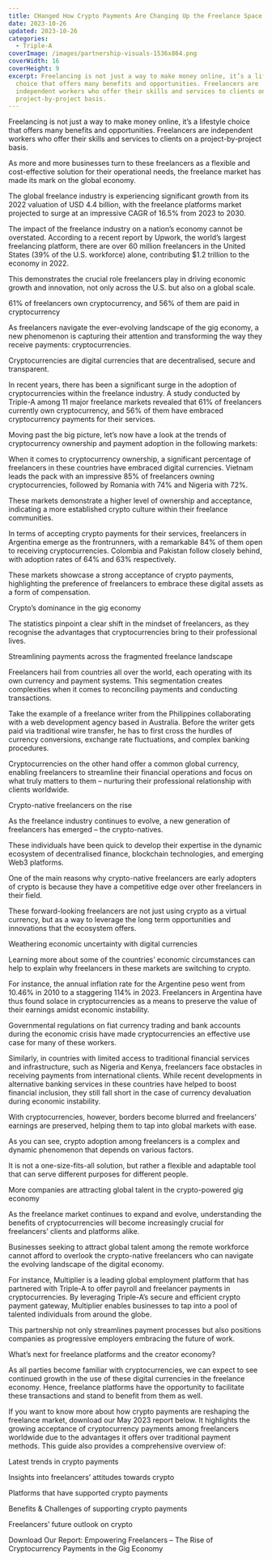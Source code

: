 ```yaml
---
title: CHanged How Crypto Payments Are Changing Up the Freelance Space in 2023
date: 2023-10-26
updated: 2023-10-26
categories:
  - Triple-A
coverImage: /images/partnership-visuals-1536x864.png
coverWidth: 16
coverHeight: 9
excerpt: Freelancing is not just a way to make money online, it’s a lifestyle
  choice that offers many benefits and opportunities. Freelancers are
  independent workers who offer their skills and services to clients on a
  project-by-project basis.
---
```

Freelancing is not just a way to make money online, it’s a lifestyle choice that offers many benefits and opportunities. Freelancers are independent workers who offer their skills and services to clients on a project-by-project basis.



As more and more businesses turn to these freelancers as a flexible and cost-effective solution for their operational needs, the freelance market has made its mark on the global economy.



The global freelance industry is experiencing significant growth from its 2022 valuation of USD 4.4 billion, with the freelance platforms market projected to surge at an impressive CAGR of 16.5% from 2023 to 2030.



The impact of the freelance industry on a nation’s economy cannot be overstated. According to a recent report by Upwork, the world’s largest freelancing platform, there are over 60 million freelancers in the United States (39% of the U.S. workforce) alone, contributing $1.2 trillion to the economy in 2022.



This demonstrates the crucial role freelancers play in driving economic growth and innovation, not only across the U.S. but also on a global scale.



61% of freelancers own cryptocurrency, and 56% of them are paid in cryptocurrency

As freelancers navigate the ever-evolving landscape of the gig economy, a new phenomenon is capturing their attention and transforming the way they receive payments: cryptocurrencies.



Cryptocurrencies are digital currencies that are decentralised, secure and transparent.



In recent years, there has been a significant surge in the adoption of cryptocurrencies within the freelance industry. A study conducted by Triple-A among 11 major freelance markets revealed that 61% of freelancers currently own cryptocurrency, and 56% of them have embraced cryptocurrency payments for their services.



Moving past the big picture, let’s now have a look at the trends of cryptocurrency ownership and payment adoption in the following markets:





When it comes to cryptocurrency ownership, a significant percentage of freelancers in these countries have embraced digital currencies. Vietnam leads the pack with an impressive 85% of freelancers owning cryptocurrencies, followed by Romania with 74% and Nigeria with 72%.



These markets demonstrate a higher level of ownership and acceptance, indicating a more established crypto culture within their freelance communities.





In terms of accepting crypto payments for their services, freelancers in Argentina emerge as the frontrunners, with a remarkable 84% of them open to receiving cryptocurrencies. Colombia and Pakistan follow closely behind, with adoption rates of 64% and 63% respectively.



These markets showcase a strong acceptance of crypto payments, highlighting the preference of freelancers to embrace these digital assets as a form of compensation.



Crypto’s dominance in the gig economy

The statistics pinpoint a clear shift in the mindset of freelancers, as they recognise the advantages that cryptocurrencies bring to their professional lives.



Streamlining payments across the fragmented freelance landscape

Freelancers hail from countries all over the world, each operating with its own currency and payment systems. This segmentation creates complexities when it comes to reconciling payments and conducting transactions.



Take the example of a freelance writer from the Philippines collaborating with a web development agency based in Australia. Before the writer gets paid via traditional wire transfer, he has to first cross the hurdles of currency conversions, exchange rate fluctuations, and complex banking procedures.



Cryptocurrencies on the other hand offer a common global currency, enabling freelancers to streamline their financial operations and focus on what truly matters to them – nurturing their professional relationship with clients worldwide.



Crypto-native freelancers on the rise

As the freelance industry continues to evolve, a new generation of freelancers has emerged – the crypto-natives.



These individuals have been quick to develop their expertise in the dynamic ecosystem of decentralised finance, blockchain technologies, and emerging Web3 platforms.



One of the main reasons why crypto-native freelancers are early adopters of crypto is because they have a competitive edge over other freelancers in their field.



These forward-looking freelancers are not just using crypto as a virtual currency, but as a way to leverage the long term opportunities and innovations that the ecosystem offers.



Weathering economic uncertainty with digital currencies

Learning more about some of the countries’ economic circumstances can help to explain why freelancers in these markets are switching to crypto.



For instance, the annual inflation rate for the Argentine peso went from 10.46% in 2010 to a staggering 114% in 2023. Freelancers in Argentina have thus found solace in cryptocurrencies as a means to preserve the value of their earnings amidst economic instability.



Governmental regulations on fiat currency trading and bank accounts during the economic crisis have made cryptocurrencies an effective use case for many of these workers.



Similarly, in countries with limited access to traditional financial services and infrastructure, such as Nigeria and Kenya, freelancers face obstacles in receiving payments from international clients. While recent developments in alternative banking services in these countries have helped to boost financial inclusion, they still fall short in the case of currency devaluation during economic instability.



With cryptocurrencies, however, borders become blurred and freelancers’ earnings are preserved, helping them to tap into global markets with ease.



As you can see, crypto adoption among freelancers is a complex and dynamic phenomenon that depends on various factors.



It is not a one-size-fits-all solution, but rather a flexible and adaptable tool that can serve different purposes for different people.



More companies are attracting global talent in the crypto-powered gig economy

As the freelance market continues to expand and evolve, understanding the benefits of cryptocurrencies will become increasingly crucial for freelancers’ clients and platforms alike.



Businesses seeking to attract global talent among the remote workforce cannot afford to overlook the crypto-native freelancers who can navigate the evolving landscape of the digital economy.



For instance, Multiplier is a leading global employment platform that has partnered with Triple-A to offer payroll and freelancer payments in cryptocurrencies. By leveraging Triple-A’s secure and efficient crypto payment gateway, Multiplier enables businesses to tap into a pool of talented individuals from around the globe.



This partnership not only streamlines payment processes but also positions companies as progressive employers embracing the future of work.



What’s next for freelance platforms and the creator economy?

As all parties become familiar with cryptocurrencies, we can expect to see continued growth in the use of these digital currencies in the freelance economy. Hence, freelance platforms have the opportunity to facilitate these transactions and stand to benefit from them as well.



If you want to know more about how crypto payments are reshaping the freelance market, download our May 2023 report below. It highlights the growing acceptance of cryptocurrency payments among freelancers worldwide due to the advantages it offers over traditional payment methods. This guide also provides a comprehensive overview of:



Latest trends in crypto payments

Insights into freelancers’ attitudes towards crypto

Platforms that have supported crypto payments

Benefits & Challenges of supporting crypto payments

Freelancers’ future outlook on crypto

Download Our Report: Empowering Freelancers – The Rise of Cryptocurrency Payments in the Gig Economy
